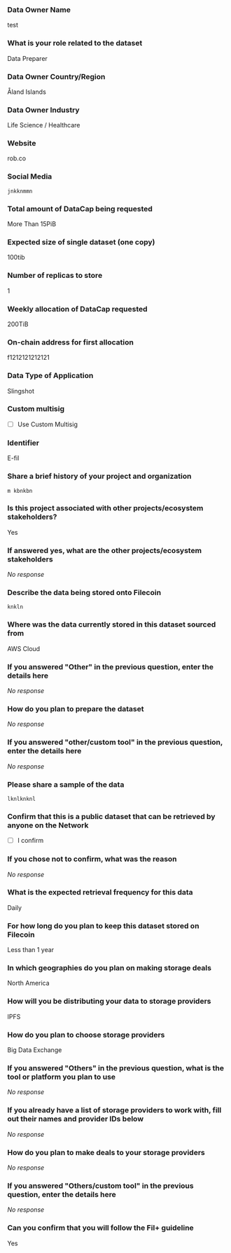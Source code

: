 ### Data Owner Name

test

### What is your role related to the dataset

Data Preparer

### Data Owner Country/Region

Åland Islands

### Data Owner Industry

Life Science / Healthcare

### Website

rob.co

### Social Media

```text
jnkknmmn
```


### Total amount of DataCap being requested

More Than 15PiB

### Expected size of single dataset (one copy)

100tib

### Number of replicas to store

1

### Weekly allocation of DataCap requested

200TiB

### On-chain address for first allocation

f1212121212121

### Data Type of Application

Slingshot

### Custom multisig

- [ ] Use Custom Multisig

### Identifier

E-fil

### Share a brief history of your project and organization

```text
m kbnkbn
```


### Is this project associated with other projects/ecosystem stakeholders?

Yes

### If answered yes, what are the other projects/ecosystem stakeholders

_No response_

### Describe the data being stored onto Filecoin

```text
knkln
```


### Where was the data currently stored in this dataset sourced from

AWS Cloud

### If you answered "Other" in the previous question, enter the details here

_No response_

### How do you plan to prepare the dataset

_No response_

### If you answered "other/custom tool" in the previous question, enter the details here

_No response_

### Please share a sample of the data

```text
lknlknknl
```


### Confirm that this is a public dataset that can be retrieved by anyone on the Network

- [ ] I confirm

### If you chose not to confirm, what was the reason

_No response_

### What is the expected retrieval frequency for this data

Daily

### For how long do you plan to keep this dataset stored on Filecoin

Less than 1 year

### In which geographies do you plan on making storage deals

North America

### How will you be distributing your data to storage providers

IPFS

### How do you plan to choose storage providers

Big Data Exchange

### If you answered "Others" in the previous question, what is the tool or platform you plan to use

_No response_

### If you already have a list of storage providers to work with, fill out their names and provider IDs below

_No response_

### How do you plan to make deals to your storage providers

_No response_

### If you answered "Others/custom tool" in the previous question, enter the details here

_No response_

### Can you confirm that you will follow the Fil+ guideline

Yes